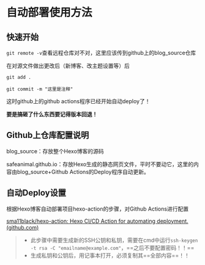 # 自动部署使用方法

## 快速开始

`git remote -v`查看远程仓库对不对，这里应该传到github上的blog_source仓库

在对源文件做出更改后（新博客、改主题设置等）后

`git add .`

`git commit -m "这里是注释"`

这时github上的github actions程序已经开始自动deploy了！

**要是搞砸了什么东西要记得版本回退！**

## Github上仓库配置说明

blog_source：存放整个Hexo博客的源码

safeanimal.github.io：存放Hexo生成的静态网页文件，平时不要动它，这里的内容由blog_source+Github Actions的Deploy程序自动更新。

## 自动Deploy设置

根据Hexo博客自动部署项目hexo-action的步骤，对Github Actions进行配置

[sma11black/hexo-action: Hexo CI/CD Action for automating deployment. (github.com)](https://github.com/sma11black/hexo-action)

> + 此步骤中需要生成新的SSH公钥和私钥，需要在cmd中运行`ssh-keygen -t rsa -C "emailname@example.com"`，==之后不要配置密码！！==
> + 生成私钥和公钥后，用记事本打开，必须复制其==全部内容==！！
